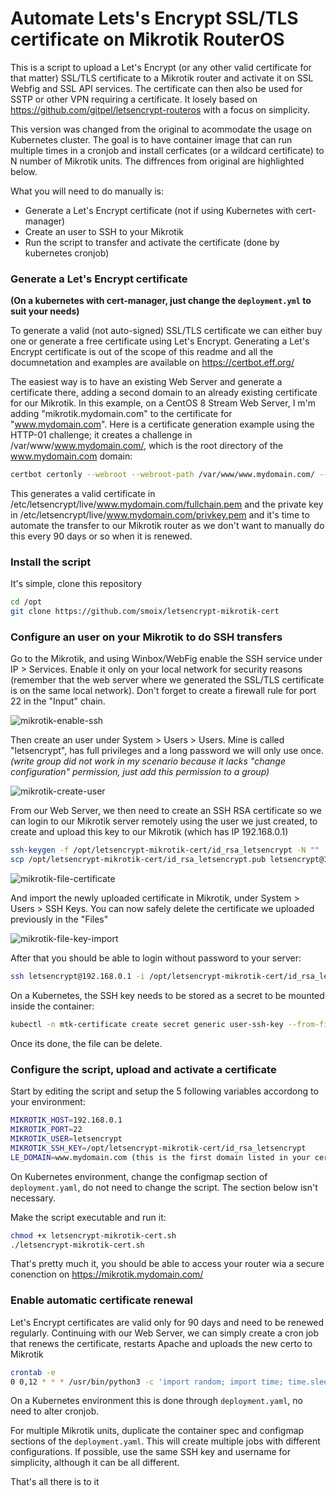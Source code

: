 # Automate Lets's Encrypt SSL/TLS certificate on Mikrotik RouterOS

This is a script to upload a Let's Encrypt (or any other valid certificate for that matter) SSL/TLS certificate to a Mikrotik router and activate it on SSL Webfig and SSL API services. The certificate can then also be used for SSTP or other VPN requiring a certificate. It losely based on https://github.com/gitpel/letsencrypt-routeros with a focus on simplicity.

This version was changed from the original to acommodate the usage on Kubernetes cluster. The goal is to have container image that can run multiple times in a cronjob and install cerficates (or a wildcard certificate) to N number of Mikrotik units. The diffrences from original are highlighted below.

What you will need to do manually is:
* Generate a Let's Encrypt certificate (not if using Kubernetes with cert-manager)
* Create an user to SSH to your Mikrotik
* Run the script to transfer and activate the certificate (done by kubernetes cronjob)

### Generate a Let's Encrypt certificate

**(On a kubernetes with cert-manager, just change the `deployment.yml` to suit your needs)**

To generate a valid (not auto-signed) SSL/TLS certificate we can either buy one or generate a free certificate using Let's Encrypt. Generating a Let's Encrypt certificate is out of the scope of this readme and all the documnetation and examples are available on https://certbot.eff.org/ 

The easiest way is to have an existing Web Server and generate a certificate there, adding a second domain to an already existing certificate for our Mikrotik. In this example, on a CentOS 8 Stream Web Server, I m'm adding "mikrotik.mydomain.com" to the certificate for "www.mydomain.com". Here is a certificate generation example using the HTTP-01 challenge; it creates a challenge in /var/www/www.mydomain.com/, which is the root directory of the www.mydomain.com domain:
```sh
certbot certonly --webroot --webroot-path /var/www/www.mydomain.com/ --domain www.mydomain.com --domain mikrotik.amydomain.com --email webmaster@mydomain.com
```

This generates a valid certificate in /etc/letsencrypt/live/www.mydomain.com/fullchain.pem and the private key in /etc/letsencrypt/live/www.mydomain.com/privkey.pem and it's time to automate the transfer to our Mikrotik router as we don't want to manually do this every 90 days or so when it is renewed. 

### Install the script 
It's simple, clone this repository
```sh
cd /opt
git clone https://github.com/smoix/letsencrypt-mikrotik-cert
```

### Configure an user on your Mikrotik to do SSH transfers

Go to the Mikrotik, and using Winbox/WebFig enable the SSH service under IP > Services. Enable it only on your local network for security reasons (remember that the web server where we generated the SSL/TLS certificate is on the same local network). Don't forget to create a firewall rule for port 22 in the "Input" chain.

![mikrotik-enable-ssh](https://user-images.githubusercontent.com/22095317/115501618-d39aac00-a273-11eb-8a0a-07096f13900c.png)

Then create an user under System > Users > Users. Mine is called "letsencrypt", has full privileges and a long password we will only use once. *(write group did not work in my scenario because it lacks "change configuration" permission, just add this permission to a group)*

![mikrotik-create-user](https://user-images.githubusercontent.com/22095317/115501601-cbdb0780-a273-11eb-8715-de869de0bd55.png)

From our Web Server, we then need to create an SSH RSA certificate so we can login to our Mikrotik server remotely using the user we just created, to create and upload this key to our Mikrotik (which has IP 192.168.0.1)
```sh
ssh-keygen -f /opt/letsencrypt-mikrotik-cert/id_rsa_letsencrypt -N ""
scp /opt/letsencrypt-mikrotik-cert/id_rsa_letsencrypt.pub letsencrypt@192.168.0.1:id_rsa_letsencrypt.pub
```
![mikrotik-file-certificate](https://user-images.githubusercontent.com/22095317/115501660-e57c4f00-a273-11eb-9bb8-5cea6d30bf97.png)

And import the newly uploaded certificate in Mikrotik, under System > Users > SSH Keys. You can now safely delete the certificate we uploaded previously in the "Files"

![mikrotik-file-key-import](https://user-images.githubusercontent.com/22095317/115501668-e9a86c80-a273-11eb-9ed0-d003f5241b66.png)

After that you should be able to login without password to your server:
```sh
ssh letsencrypt@192.168.0.1 -i /opt/letsencrypt-mikrotik-cert/id_rsa_letsencrypt
```

On a Kubernetes, the SSH key needs to be stored as a secret to be mounted inside the container:

```sh
kubectl -n mtk-certificate create secret generic user-ssh-key --from-file=id_rsa_letsencrypt=/opt/letsencrypt-mikrotik-cert/id_rsa_letsencrypt
```

Once its done, the file can be delete.

### Configure the script, upload and activate a certificate

Start by editing the script and setup the 5 following variables accordong to your environment:
```sh
MIKROTIK_HOST=192.168.0.1
MIKROTIK_PORT=22
MIKROTIK_USER=letsencrypt
MIKROTIK_SSH_KEY=/opt/letsencrypt-mikrotik-cert/id_rsa_letsencrypt
LE_DOMAIN=www.mydomain.com (this is the first domain listed in your certificate creation command)
```
On Kubernetes environment, change the configmap section of `deployment.yaml`, do not need to change the script. The section below isn't necessary.

Make the script executable and run it:
```sh
chmod +x letsencrypt-mikrotik-cert.sh
./letsencrypt-mikrotik-cert.sh
```
That's pretty much it, you should be able to access your router wia a secure conenction on https://mikrotik.mydomain.com/

### Enable automatic certificate renewal
Let's Encrypt certificates are valid only for 90 days and need to be renewed regularly. Continuing with our Web Server, we can simply create a cron job that renews the certificate, restarts Apache and uploads the new certo to Mikrotik
```sh
crontab -e
0 0,12 * * * /usr/bin/python3 -c 'import random; import time; time.sleep(random.random() * 3600)' && /usr/local/bin/certbot renew --post-hook 'systemctl reload httpd; /opt/letsencrypt-mikrotik-cert/letsencrypt-mikrotik-cert.sh' > /dev/null 2>&1
```

On a Kubernetes environment this is done through `deployment.yaml`, no need to alter cronjob.

For multiple Mikrotik units, duplicate the container spec and configmap sections of the `deployment.yaml`. This will create multiple jobs with different configurations. If possible, use the same SSH key and username for simplicity, although it can be all different.

That's all there is to it
